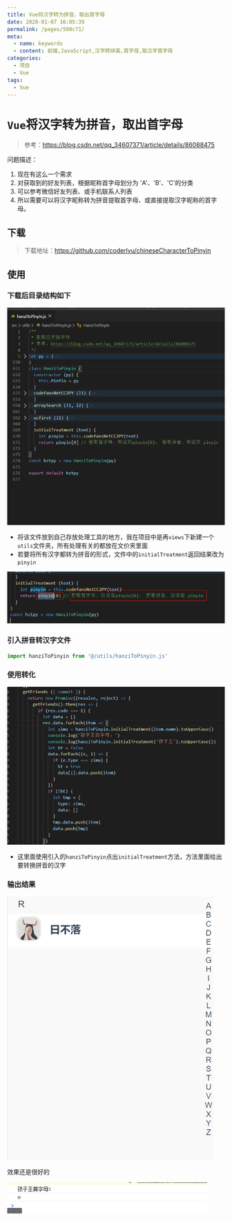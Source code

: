 ```yaml
---
title: Vue将汉字转为拼音，取出首字母
date: 2020-01-07 16:05:39
permalink: /pages/500c71/
meta:
  - name: keywords
  - content: 前端,JavaScript,汉字转拼英,首字母,取汉字首字母
categories:
  - 项目
  - Vue
tags:
  - Vue
---
```


# `Vue`将汉字转为拼音，取出首字母

> 参考：https://blog.csdn.net/qq_34607371/article/details/86088475

问题描述：

1. 现在有这么一个需求
2. 对获取到的好友列表，根据昵称首字母划分为 'A'、'B'、'C'的分类
3. 可以参考微信好友列表、或手机联系人列表
4. 所以需要可以将汉字昵称转为拼音提取首字母、或直接提取汉字昵称的首字母。

<!-- more -->

## 下载

> 下载地址：https://github.com/coderlyu/chineseCharacterToPinyin

## 使用

### 下载后目录结构如下

<img src="https://raw.githubusercontent.com/coderlyu/au-blog/master/docs/.vuepress/public/images/blogs/pinying-1.png" alt="图片">

- 将该文件放到自己存放处理工具的地方，我在项目中是再`views`下新建一个`utils`文件夹，所有处理有关的都放在文价夹里面
- 若要将所有汉字都转为拼音的形式，文件中的`initialTreatment`返回结果改为`pinyin`

<img src="https://raw.githubusercontent.com/coderlyu/au-blog/master/docs/.vuepress/public/images/blogs/pinying-2.png" alt="图片">

### 引入拼音转汉字文件

```js
import hanziToPinyin from '@/utils/hanziToPinyin.js'
```

### 使用转化

<img src="https://raw.githubusercontent.com/coderlyu/au-blog/master/docs/.vuepress/public/images/blogs/pinying-3.png" alt="图片">

- 这里面使用引入的`hanziToPinyin`点出`initialTreatment`方法，方法里面给出要转换拼音的汉字

### 输出结果

<img src="https://raw.githubusercontent.com/coderlyu/au-blog/master/docs/.vuepress/public/images/blogs/pinying-4.png" alt="图片">

效果还是很好的

<img src="https://raw.githubusercontent.com/coderlyu/au-blog/master/docs/.vuepress/public/images/blogs/pinying-5.png" alt="图片">
